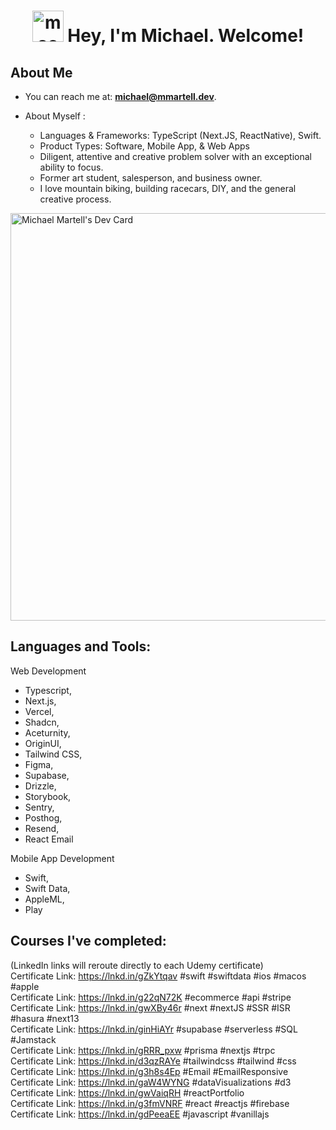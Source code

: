 <h1 align="center"><img style="height: 50px;" src="https://i.ibb.co/6r6jTmH/mac.png" alt="mac" border="0"> Hey, I'm Michael. Welcome!</h1>

## About Me
  - You can reach me at: **michael@mmartell.dev**.

  - About Myself :
      - Languages & Frameworks: TypeScript (Next.JS, ReactNative), Swift.
      - Product Types: Software, Mobile App, & Web Apps
      - Diligent, attentive and creative problem solver with an exceptional ability to focus.
      - Former art student, salesperson, and business owner.
      - I love mountain biking, building racecars, DIY, and the general creative process.
   
        
<a href="https://app.daily.dev/gold240sx"><img src="https://api.daily.dev/devcards/v2/dw468jwH0IjuJM9aWxAsW.png?type=wide&r=0ol" width="652" alt="Michael Martell's Dev Card"/></a>
    
## Languages and Tools:

Web Development
- Typescript,
- Next.js,
- Vercel,
- Shadcn,
- Aceturnity,
- OriginUI,
- Tailwind CSS,
- Figma,
- Supabase,
- Drizzle,
- Storybook,
- Sentry,
- Posthog,
- Resend,
- React Email

Mobile App Development
- Swift,
- Swift Data,
- AppleML,
- Play
  
     
## Courses I've completed:
(LinkedIn links will reroute directly to each Udemy certificate) <br/>
Certificate Link: https://lnkd.in/gZkYtqav #swift #swiftdata #ios #macos #apple <br/>
Certificate Link: https://lnkd.in/g22qN72K #ecommerce #api #stripe <br/>
Certificate Link: https://lnkd.in/gwXBy46r #next #nextJS #SSR #ISR #hasura #next13  <br/>
Certificate Link: https://lnkd.in/ginHiAYr #supabase #serverless #SQL #Jamstack <br/>
Certificate Link: https://lnkd.in/gRRR_pxw #prisma #nextjs #trpc <br/>
Certificate Link: https://lnkd.in/d3qzRAYe #tailwindcss #tailwind #css <br/>
Certificate Link: https://lnkd.in/g3h8s4Ep #Email #EmailResponsive <br/>
Certificate Link: https://lnkd.in/gaW4WYNG #dataVisualizations #d3 <br/>
Certificate Link: https://lnkd.in/gwVaiqRH #reactPortfolio <br/>
Certificate Link: https://lnkd.in/g3fmVNRF #react #reactjs #firebase <br/>
Certificate Link: https://lnkd.in/gdPeeaEE #javascript #vanillajs <br/>

